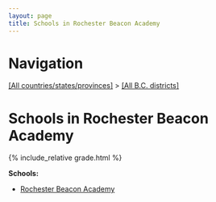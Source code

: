 ```yaml
---
layout: page
title: Schools in Rochester Beacon Academy
---
```

# Navigation

[[All countries/states/provinces]](../..) > [[All B.C. districts]](..)

# Schools in Rochester Beacon Academy

{% include_relative grade.html %}

**Schools:**

- [Rochester Beacon Academy](Rochester_Beacon_Academy.md)
